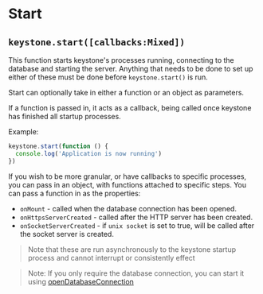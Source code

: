 # Start

## `keystone.start([callbacks:Mixed])`

This function starts keystone's processes running, connecting to the database and starting the server. Anything that needs to be done to set up either of these must be done before `keystone.start()` is run.

Start can optionally take in either a function or an object as parameters.

If a function is passed in, it acts as a callback, being called once keystone has finished all startup processes.

Example:

```javascript
keystone.start(function () {
  console.log('Application is now running')
})
```

If you wish to be more granular, or have callbacks to specific processes, you can pass in an object, with functions attached to specific steps. You can pass a function in as the properties:

- `onMount` - called when the database connection has been opened.
- `onHttpsServerCreated` - called after the HTTP server has been created.
- `onSocketServerCreated` - if `unix socket` is set to true, will be called after the socket server is created.

> Note that these are run asynchronously to the keystone startup process and cannot interrupt or consistently effect

> Note: If you only require the database connection, you can start it using [openDatabaseConnection](/api/methods/open-database-connection)
